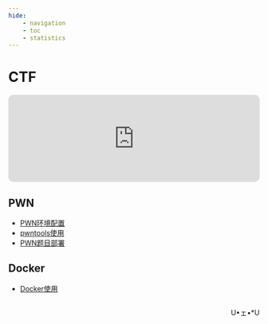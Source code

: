 ```yaml
---
hide:
    - navigation
    - toc
    - statistics
---
```


# CTF

<div style="display: flex; justify-content: left;">
<iframe id="embedPlayer" src="https://embed.music.apple.com/cn/album/%E5%BC%80%E5%90%AF%E6%96%B0%E5%BE%81%E7%A8%8B2/1665843106?i=1665844021&amp;app=music&amp;itsct=music_box_player&amp;itscg=30200&amp;ls=1&amp;theme=dark" height="175px" frameborder="0" sandbox="allow-forms allow-popups allow-same-origin allow-scripts allow-top-navigation-by-user-activation" allow="autoplay *; encrypted-media *; clipboard-write" style="width: 100%; max-width: 660px; overflow: hidden; border-radius: 10px; transform: translateZ(0px); animation: 2s ease 0s 6 normal none running loading-indicator; background-color: rgb(228, 228, 228);"></iframe>
</div>

<!-- !!! info "CTF"
    记录CTF的学习过程 -->

## PWN

+ [PWN环境配置](PWN/env.md)
+ [pwntools使用](PWN/pwntools/notes.md)
+ [PWN题目部署](PWN/other/build-pwn.md)

## Docker

+ [Docker使用](Docker/index.md)
<div style="display: flex; justify-content: right;">
<div class="center-container">

  <state>U•ェ•*U</state>

</div>
</div>

<div class="line"></div>


<!-- <div class="center-container"> -->
  <!-- <state>(◎﹏◎)</state>
  <text>buiding</text> -->
  <!-- <text class="line">.....</text> -->
  <!-- <br>
</div> -->
<!-- <hr> -->
<!-- --- -->

<!-- [:material-home: 回到主页](../../index.md) -->
<link rel="stylesheet" href="../../css/CTF/index_ctf.css">